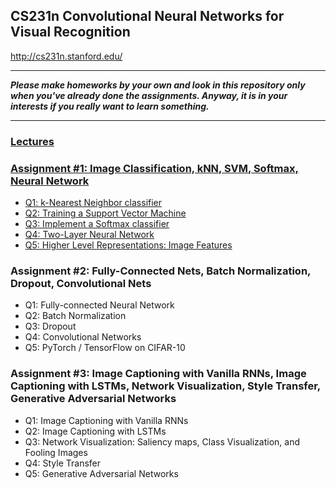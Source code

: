 ## CS231n Convolutional Neural Networks for Visual Recognition
http://cs231n.stanford.edu/

___
***Please make homeworks by your own and look in this repository only when you've already done the assignments. Anyway, it is in your interests if you really want to learn something.***
___

### [Lectures](https://github.com/maxis42/CS231n/tree/master/Lectures)

### [Assignment #1: Image Classification, kNN, SVM, Softmax, Neural Network](https://github.com/maxis42/CS231n/tree/master/assignment1)
* [Q1: k-Nearest Neighbor classifier](https://github.com/maxis42/CS231n/blob/master/assignment1/knn.ipynb)
* [Q2: Training a Support Vector Machine](https://github.com/maxis42/CS231n/blob/master/assignment1/svm.ipynb)
* [Q3: Implement a Softmax classifier](https://github.com/maxis42/CS231n/blob/master/assignment1/softmax.ipynb)
* [Q4: Two-Layer Neural Network](https://github.com/maxis42/CS231n/blob/master/assignment1/two_layer_net.ipynb)
* [Q5: Higher Level Representations: Image Features](https://github.com/maxis42/CS231n/blob/master/assignment1/features.ipynb)

### Assignment #2: Fully-Connected Nets, Batch Normalization, Dropout, Convolutional Nets
* Q1: Fully-connected Neural Network
* Q2: Batch Normalization
* Q3: Dropout
* Q4: Convolutional Networks
* Q5: PyTorch / TensorFlow on CIFAR-10

### Assignment #3: Image Captioning with Vanilla RNNs, Image Captioning with LSTMs, Network Visualization, Style Transfer, Generative Adversarial Networks
* Q1: Image Captioning with Vanilla RNNs
* Q2: Image Captioning with LSTMs
* Q3: Network Visualization: Saliency maps, Class Visualization, and Fooling Images
* Q4: Style Transfer
* Q5: Generative Adversarial Networks
